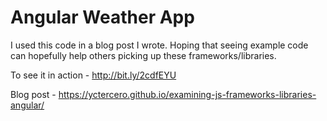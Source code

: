 # Angular Weather App

I used this code in a blog post I wrote. Hoping that seeing example code can hopefully help others picking up these frameworks/libraries.

To see it in action - http://bit.ly/2cdfEYU

Blog post - https://yctercero.github.io/examining-js-frameworks-libraries-angular/